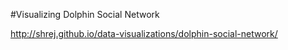 #Visualizing Dolphin Social Network

http://shrej.github.io/data-visualizations/dolphin-social-network/
